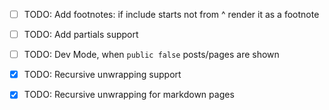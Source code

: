 - [ ] TODO: Add footnotes: if include starts not from ^ render it as a footnote
- [ ] TODO: Add partials support
- [ ] TODO: Dev Mode, when `public false` posts/pages are shown

- [x] TODO: Recursive unwrapping support
- [x] TODO: Recursive unwrapping for markdown pages
